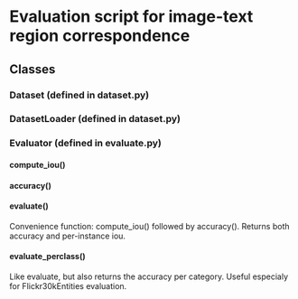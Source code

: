 # Evaluation script for image-text region correspondence

## Classes

### Dataset (defined in dataset.py)

### DatasetLoader (defined in dataset.py)

### Evaluator (defined in evaluate.py)

#### compute_iou()

#### accuracy()

#### evaluate()

Convenience function: compute_iou() followed by accuracy(). Returns both accuracy and per-instance iou. 

#### evaluate_perclass()

Like evaluate, but also returns the accuracy per category. Useful especialy for Flickr30kEntities evaluation.

